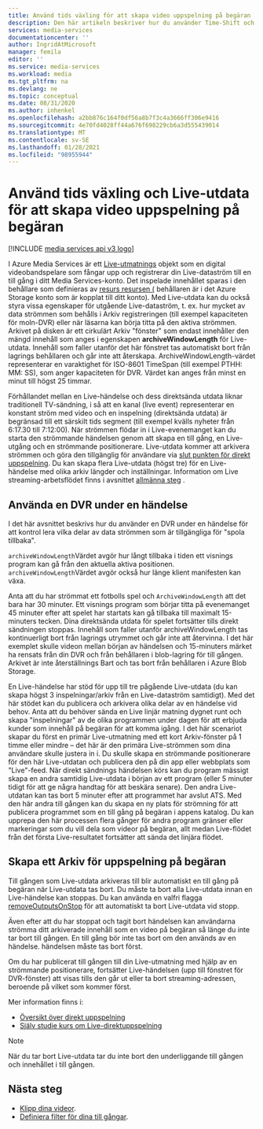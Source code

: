 ```yaml
---
title: Använd tids växling för att skapa video uppspelning på begäran
description: Den här artikeln beskriver hur du använder Time-Shift och Live-utdata för att registrera Live-strömmar och skapa uppspelning på begäran.
services: media-services
documentationcenter: ''
author: IngridAtMicrosoft
manager: femila
editor: ''
ms.service: media-services
ms.workload: media
ms.tgt_pltfrm: na
ms.devlang: ne
ms.topic: conceptual
ms.date: 08/31/2020
ms.author: inhenkel
ms.openlocfilehash: a2bb876c164f0df56a8b7f3c4a3666ff306e9416
ms.sourcegitcommit: 4e70fd4028ff44a676f698229cb6a3d555439014
ms.translationtype: MT
ms.contentlocale: sv-SE
ms.lasthandoff: 01/28/2021
ms.locfileid: "98955944"
---
```

# <a name="use-time-shifting-and-live-outputs-to-create-on-demand-video-playback"></a>Använd tids växling och Live-utdata för att skapa video uppspelning på begäran

[!INCLUDE [media services api v3 logo](./includes/v3-hr.md)]

I Azure Media Services är ett [Live-utmatnings](/rest/api/media/liveoutputs) objekt som en digital videobandspelare som fångar upp och registrerar din Live-dataström till en till gång i ditt Media Services-konto. Det inspelade innehållet sparas i den behållare som definieras av [resurs resursen (](/rest/api/media/assets) behållaren är i det Azure Storage konto som är kopplat till ditt konto). Med Live-utdata kan du också styra vissa egenskaper för utgående Live-dataström, t. ex. hur mycket av data strömmen som behålls i Arkiv registreringen (till exempel kapaciteten för moln-DVR) eller när läsarna kan börja titta på den aktiva strömmen. Arkivet på disken är ett cirkulärt Arkiv "fönster" som endast innehåller den mängd innehåll som anges i egenskapen **archiveWindowLength** för Live-utdata. Innehåll som faller utanför det här fönstret tas automatiskt bort från lagrings behållaren och går inte att återskapa. ArchiveWindowLength-värdet representerar en varaktighet för ISO-8601 TimeSpan (till exempel PTHH: MM: SS), som anger kapaciteten för DVR. Värdet kan anges från minst en minut till högst 25 timmar.

Förhållandet mellan en Live-händelse och dess direktsända utdata liknar traditionell TV-sändning, i så att en kanal (live event) representerar en konstant ström med video och en inspelning (direktsända utdata) är begränsad till ett särskilt tids segment (till exempel kvälls nyheter från 6:17.30 till 7:12:00). När strömmen flödar in i Live-evenemanget kan du starta den strömmande händelsen genom att skapa en till gång, en Live-utgång och en strömmande positionerare. Live-utdata kommer att arkivera strömmen och göra den tillgänglig för användare via [slut punkten för direkt uppspelning](/rest/api/media/streamingendpoints). Du kan skapa flera Live-utdata (högst tre) för en Live-händelse med olika arkiv längder och inställningar. Information om Live streaming-arbetsflödet finns i avsnittet [allmänna steg](live-streaming-overview.md#general-steps) .

## <a name="using-a-dvr-during-an-event"></a>Använda en DVR under en händelse

I det här avsnittet beskrivs hur du använder en DVR under en händelse för att kontrol lera vilka delar av data strömmen som är tillgängliga för "spola tillbaka".

`archiveWindowLength`Värdet avgör hur långt tillbaka i tiden ett visnings program kan gå från den aktuella aktiva positionen. `archiveWindowLength`Värdet avgör också hur länge klient manifesten kan växa.

Anta att du har strömmat ett fotbolls spel och `ArchiveWindowLength` att det bara har 30 minuter. Ett visnings program som börjar titta på evenemanget 45 minuter efter att spelet har startats kan gå tillbaka till maximalt 15-minuters tecken. Dina direktsända utdata för spelet fortsätter tills direkt sändningen stoppas. Innehåll som faller utanför archiveWindowLength tas kontinuerligt bort från lagrings utrymmet och går inte att återvinna. I det här exemplet skulle videon mellan början av händelsen och 15-minuters märket ha rensats från din DVR och från behållaren i blob-lagring för till gången. Arkivet är inte återställnings Bart och tas bort från behållaren i Azure Blob Storage.

En Live-händelse har stöd för upp till tre pågående Live-utdata (du kan skapa högst 3 inspelningar/arkiv från en Live-dataström samtidigt). Med det här stödet kan du publicera och arkivera olika delar av en händelse vid behov. Anta att du behöver sända en Live linjär matning dygnet runt och skapa "inspelningar" av de olika programmen under dagen för att erbjuda kunder som innehåll på begäran för att komma igång. I det här scenariot skapar du först en primär Live-utmatning med ett kort Arkiv-fönster på 1 timme eller mindre – det här är den primära Live-strömmen som dina användare skulle justera in i. Du skulle skapa en strömmande positionerare för den här Live-utdatan och publicera den på din app eller webbplats som "Live"-feed. När direkt sändnings händelsen körs kan du program mässigt skapa en andra samtidig Live-utdata i början av ett program (eller 5 minuter tidigt för att ge några handtag för att beskära senare). Den andra Live-utdatan kan tas bort 5 minuter efter att programmet har avslut ATS. Med den här andra till gången kan du skapa en ny plats för strömning för att publicera programmet som en till gång på begäran i appens katalog. Du kan upprepa den här processen flera gånger för andra program gränser eller markeringar som du vill dela som videor på begäran, allt medan Live-flödet från det första Live-resultatet fortsätter att sända det linjära flödet.

## <a name="creating-an-archive-for-on-demand-playback"></a>Skapa ett Arkiv för uppspelning på begäran

Till gången som Live-utdata arkiveras till blir automatiskt en till gång på begäran när Live-utdata tas bort. Du måste ta bort alla Live-utdata innan en Live-händelse kan stoppas. Du kan använda en valfri flagga [removeOutputsOnStop](/rest/api/media/liveevents/stop#request-body) för att automatiskt ta bort Live-utdata vid stopp.

Även efter att du har stoppat och tagit bort händelsen kan användarna strömma ditt arkiverade innehåll som en video på begäran så länge du inte tar bort till gången. En till gång bör inte tas bort om den används av en händelse. händelsen måste tas bort först.

Om du har publicerat till gången till din Live-utmatning med hjälp av en strömmande positionerare, fortsätter Live-händelsen (upp till fönstret för DVR-fönster) att visas tills den går ut eller ta bort streaming-adressen, beroende på vilket som kommer först.

Mer information finns i:

- [Översikt över direkt uppspelning](live-streaming-overview.md)
- [Själv studie kurs om Live-direktuppspelning](stream-live-tutorial-with-api.md)

> [!NOTE]
> När du tar bort Live-utdata tar du inte bort den underliggande till gången och innehållet i till gången.

## <a name="next-steps"></a>Nästa steg

* [Klipp dina videor](subclip-video-rest-howto.md).
* [Definiera filter för dina till gångar](filters-dynamic-manifest-rest-howto.md).
